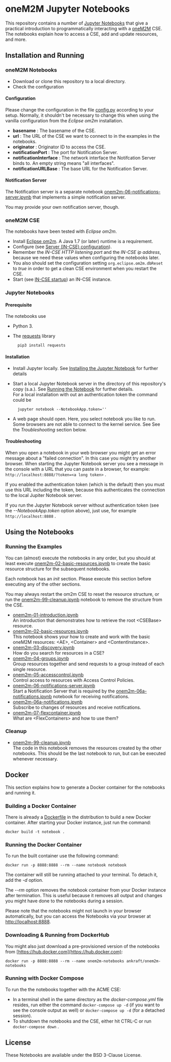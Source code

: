 # oneM2M Jupyter Notebooks
This repository contains a number of [Jupyter Notebooks](https://jupyter.org) that give a practical introduction to programmatically interacting with a [oneM2M](http://www.onem2m.org) CSE. The notebooks explain how to access a  CSE, add and update resources, and more.


## Installation and Running


### oneM2M Notebooks

- Download or clone this repository to a local directory.
- Check the configuration 

#### Configuration

Please change the configuration in the file [config.py](config.py) according to your setup. Normally, it shouldn't be necessary to change this when using the vanilla configuration from the *Eclipse om2m* installation.

- **basename** : The basename of the CSE.
- **url** : The URL of the CSE we want to connect to in the examples in the notebooks.
- **originator** : Originator ID to access the CSE.
- **notificationPort** : The port for Notification Server.
- **notificationInterface** : The network interface the Notifcation Server binds to. An empty string means "all interfaces".
- **notificationURLBase** : The base URL for the Notification Server.


#### Notification Server
The Notification server is a separate notebook [onem2m-06-notifications-server.ipynb](onem2m-06-notifications-server.ipynb) that implements a simple notification server.

You may provide your own notification server, though.


### oneM2M CSE
The notebooks have been tested with *Eclipse om2m*.

- Install [Eclipse om2m](https://www.eclipse.org/om2m/). A Java 1.7 (or later) runtime is a requirement.
- Configure (see [Server (IN-CSE) configuration](https://wiki.eclipse.org/OM2M/one/Starting#Server_.28IN-CSE.29_configuration)).
- Remember the *IN-CSE HTTP listening port* and the *IN-CSE ip address*, because we need these values when configuring the notebooks later.
- You also should set the configuration setting `org.eclipse.om2m.dbReset` to *true* in order to get a clean CSE environment when you restart the CSE.
- Start (see [IN-CSE startup](https://wiki.eclipse.org/OM2M/one/Starting#IN-CSE_startup)) an IN-CSE instance.

### Jupyter Notebooks
#### Prerequisite
The notebooks use

- Python 3.
- The [requests](http://python-requests.org) library

		pip3 install requests


#### Installation
- Install Jupyter locally. See [Installing the Jupyter Notebook](https://jupyter.org/install) for further details
- Start a local Jupyter Notebook server in the directory of this repository's copy (s.a.). See [Running the Notebook](https://jupyter.readthedocs.io/en/latest/running.html#running) for further details.  
For a local installation with out an authentication token the command could be

		jupyter notebook --NotebookApp.token=''


- A web page should open. Here, you select notebook you like to run.  
Some browsers are not able to connect to the kernel service. See See the *Troubleshooting* section below.

#### Troubleshooting
When you open a notebook in your web browser you might get an error message about a "failed connection". In this case you might try another browser. When starting the Jupyter Notebook server you see a message in the console with a URL that you can paste in a browser, for example: ``http://localhost:8888/?token=<a long token>`` .

If you enabled the authentication token (which is the default) then you must use this URL including the token, because this authenticates the connection to the local Jupiter Notebook server.

If you run the Jupyter Notebook server without authentication token (see the *--NotebookApp.token* option above), just use, for example ``http://localhost:8888`` .

## Using the Notebooks

### Running the Examples

You can (almost) execute the notebooks in any order, but you should at least execute [onem2m-02-basic-resources.ipynb](onem2m-02-basic-resources.ipynb) to create the basic resource structure for the subsequent notebooks.

Each notebook has an *init* section. Please execute this section before executing any of the other sections.

You may always restart the om2m CSE to reset the resource structure, or run the [onem2m-99-cleanup.ipynb](onem2m-99-cleanup.ipynb) notebook to remove the structure from the CSE.

- [onem2m-01-introduction.ipynb](onem2m-01-introduction.ipynb)  
An introduction that demonstrates how to retrieve the root &lt;CSEBase> resource.
- [onem2m-02-basic-resources.ipynb](onem2m-02-basic-resources.ipynb)  
This notebook shows your how to create and work with the basic oneM2M resources: &lt;AE>, &lt;Container> and &lt;ContentInstance>.
- [onem2m-03-discovery.ipynb](onem2m-03-discovery.ipynb)  
How do you search for resources in a CSE?
- [onem2m-04-groups.ipynb](onem2m-04-groups.ipynb)  
Group resources together and send requests to a group instead of each single resource.
- [onem2m-05-accesscontrol.ipynb](onem2m-05-accesscontrol.ipynb)  
Control access to resources with Access Control Policies.
- [onem2m-06-notifications-server.ipynb](onem2m-06-notifications-server.ipynb)  
Start a Notification Server that is required by the [onem2m-06a-notifications.ipynb](onem2m-06a-notifications.ipynb) notebook for receiving notifications.
- [onem2m-06a-notifications.ipynb](onem2m-06a-notifications.ipynb)  
Subscribe to changes of resources and receive notifications.
- [onem2m-07-flexcontainer.ipynb](onem2m-07-flexcontainer.ipynb)  
What are &lt;FlexContainers> and how to use them?

### Cleanup

- [onem2m-99-cleanup.ipynb](onem2m-99-cleanup.ipynb)  
The code in this notebook removes the resources created by the other notebooks. This should be the last notebook to run, but can be executed whenever necessary.


## Docker
This section explains how to generate a Docker container for the notebooks and running it.

### Building a Docker Container

There is already a [Dockerfile](Dockerfile) in the distribution to build a new Docker container. After starting your Docker instance, just run the command:

	docker build -t notebook .

### Running the Docker Container

To run the built container use the following command:

	docker run -p 8888:8888 --rm --name notebook notebook

The container will still be running attached to your terminal. To detach it, add the *-d* option. 

The *--rm* option removes the notebook container from your Docker instance after termination. This is useful because it removes all output and changes you might have done to the notebooks during a session.

Please note that the notebooks might not launch in your browser automatically, but you can access the Notebooks via your browser at [http://localhost:8888](http://localhost:8888).


### Downloading & Running from DockerHub

You might also just download a pre-provisioned version of the notebooks from [https://hub.docker.com](https://hub.docker.com):

	docker run -p 8888:8888 --rm --name onem2m-notebooks ankraft/onem2m-notebooks


### Running with Docker Compose
To run the the notebooks together with the ACME CSE:

- In a terminal shell in the same directory as the *docker-compose.yml* file resides, run either the command ```docker-compose up -d``` (if you want to see the console output as well) or ```docker-compose up -d``` (for a detached session).
- To shutdown the notebooks and the CSE, either hit CTRL-C or run ```docker-compose down``` .

## License
These Notebooks are available under the BSD 3-Clause License.


